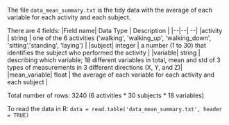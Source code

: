 The file `data_mean_summary.txt`  is the tidy data with the average of each variable for each activity and each subject.

There are 4 fields: 
|Field name| Data Type | Description |
|--|--| --|
|activity  | string | one of the 6 activities ('walking', 'walking_up', 'walking_down', 'sitting','standing', 'laying')  |
|subject| integer | a number (1 to 30) that identifies the subject who performed the activity |
|variable| string | describing which variable; 18 different variables in total, mean and std of 3 types of measurements in 3 different directions (X, Y, and Z)|
|mean_variable| float | the average of each variable for each activity and each subject |

Total number of rows: 3240 (6 activities * 30 subjects * 18 variables)

To read the data in R: `data = read.table('data_mean_summary.txt', header = TRUE)`
